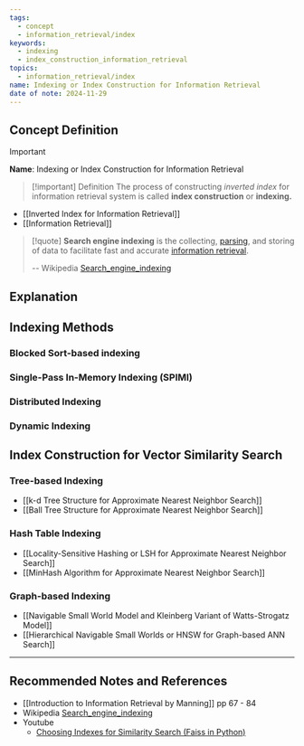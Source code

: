 ```yaml
---
tags:
  - concept
  - information_retrieval/index
keywords:
  - indexing
  - index_construction_information_retrieval
topics:
  - information_retrieval/index
name: Indexing or Index Construction for Information Retrieval
date of note: 2024-11-29
---
```


## Concept Definition

>[!important]
>**Name**: Indexing or Index Construction for Information Retrieval

>[!important] Definition
>The process of constructing *inverted index* for information retrieval system is called **index construction** or **indexing.**

- [[Inverted Index for Information Retrieval]]
- [[Information Retrieval]]

>[!quote]
>**Search engine indexing** is the collecting, [parsing](https://en.wikipedia.org/wiki/Parsing "Parsing"), and storing of data to facilitate fast and accurate [information retrieval](https://en.wikipedia.org/wiki/Information_retrieval "Information retrieval").
>
>-- Wikipedia [Search_engine_indexing](https://en.wikipedia.org/wiki/Search_engine_indexing)


## Explanation


## Indexing Methods

### Blocked Sort-based indexing


### Single-Pass In-Memory Indexing (SPIMI)


### Distributed Indexing


### Dynamic Indexing


## Index Construction for Vector Similarity Search

### Tree-based Indexing

- [[k-d Tree Structure for Approximate Nearest Neighbor Search]]
- [[Ball Tree Structure for Approximate Nearest Neighbor Search]]

### Hash Table Indexing

- [[Locality-Sensitive Hashing or LSH for Approximate Nearest Neighbor Search]]
- [[MinHash Algorithm for Approximate Nearest Neighbor Search]]

### Graph-based Indexing

- [[Navigable Small World Model and Kleinberg Variant of Watts-Strogatz Model]]
- [[Hierarchical Navigable Small Worlds or HNSW for Graph-based ANN Search]]





-----------
##  Recommended Notes and References


- [[Introduction to Information Retrieval by Manning]] pp 67 - 84
- Wikipedia [Search_engine_indexing](https://en.wikipedia.org/wiki/Search_engine_indexing)
- Youtube
	- [Choosing Indexes for Similarity Search (Faiss in Python)](https://www.youtube.com/watch?v=B7wmo_NImgM)